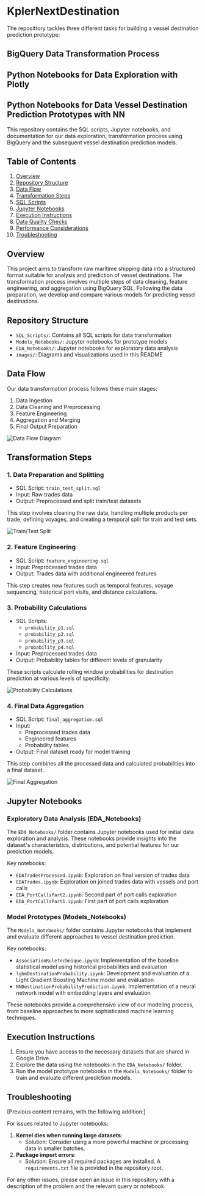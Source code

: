 # KplerNextDestination

The reposittory tackles three different tasks for building a vessel destination prediction prototype:

## BigQuery Data Transformation Process 
## Python Notebooks for Data Exploration with Plotly
## Python Notebooks for Data Vessel Destination Prediction Prototypes with NN

This repository contains the SQL scripts, Jupyter notebooks, and documentation for our data exploration, transformation process using BigQuery and the subsequent vessel destination prediction models.

## Table of Contents
1. [Overview](#overview)
2. [Repository Structure](#repository-structure)
3. [Data Flow](#data-flow)
4. [Transformation Steps](#transformation-steps)
5. [SQL Scripts](#sql-scripts)
6. [Jupyter Notebooks](#jupyter-notebooks)
7. [Execution Instructions](#execution-instructions)
8. [Data Quality Checks](#data-quality-checks)
9. [Performance Considerations](#performance-considerations)
10. [Troubleshooting](#troubleshooting)

## Overview

This project aims to transform raw maritime shipping data into a structured format suitable for analysis and prediction of vessel destinations. The transformation process involves multiple steps of data cleaning, feature engineering, and aggregation using BigQuery SQL. Following the data preparation, we develop and compare various models for predicting vessel destinations.

## Repository Structure

- `SQL_Scripts/`: Contains all SQL scripts for data transformation
- `Models_Notebooks/`: Jupyter notebooks for prototype models
- `EDA_Notebooks/`: Jupyter notebooks for exploratory data analysis
- `images/`: Diagrams and visualizations used in this README

## Data Flow

Our data transformation process follows these main stages:

1. Data Ingestion
2. Data Cleaning and Preprocessing
3. Feature Engineering
4. Aggregation and Merging
5. Final Output Preparation

![Data Flow Diagram](images/Data_Preprocessing.png)

## Transformation Steps

### 1. Data Preparation and Splitting

- SQL Script: `train_test_split.sql`
- Input: Raw trades data
- Output: Preprocessed and split train/test datasets

This step involves cleaning the raw data, handling multiple products per trade, defining voyages, and creating a temporal split for train and test sets.

![Train/Test Split](images/Train_Test_Split.png)

### 2. Feature Engineering

- SQL Script: `feature_engineering.sql`
- Input: Preprocessed trades data
- Output: Trades data with additional engineered features

This step creates new features such as temporal features, voyage sequencing, historical port visits, and distance calculations.

### 3. Probability Calculations

- SQL Scripts: 
  - `probability_p1.sql`
  - `probability_p2.sql`
  - `probability_p3.sql`
  - `probability_p4.sql`
- Input: Preprocessed trades data
- Output: Probability tables for different levels of granularity

These scripts calculate rolling window probabilities for destination prediction at various levels of specificity.

![Probability Calculations](images/Agg_Features.png)

### 4. Final Data Aggregation

- SQL Script: `final_aggregation.sql`
- Input: 
  - Preprocessed trades data
  - Engineered features
  - Probability tables
- Output: Final dataset ready for model training

This step combines all the processed data and calculated probabilities into a final dataset.

![Final Aggregation](images/Train_Test_Data_Prep.png)
## Jupyter Notebooks

### Exploratory Data Analysis (EDA_Notebooks)

The `EDA_Notebooks/` folder contains Jupyter notebooks used for initial data exploration and analysis. These notebooks provide insights into the dataset's characteristics, distributions, and potential features for our prediction models.

Key notebooks:
- `EDATradesProcessed.ipynb`: Exploration on final version of trades data
- `EDATrades.ipynb`: Exploration on joined trades data with vessels and port calls
- `EDA_PortCallsPart2.ipynb`: Second part of port calls exploration
- `EDA_PortCallsPart1.ipynb`: First part of port calls exploration

### Model Prototypes (Models_Notebooks)

The `Models_Notebooks/` folder contains Jupyter notebooks that implement and evaluate different approaches to vessel destination prediction.

Key notebooks:
- `AssociationRuleTechnique.ipynb`: Implementation of the baseline statistical model using historical probabilities and evaluation
- `lgbmDestinationProbability.ipynb`: Development and evaluation of a Light Gradient Boosting Machine model and evaluation
- `NNDestinationProbabilityPrediction.ipynb`: Implementation of a neural network model with embedding layers and evaluation

These notebooks provide a comprehensive view of our modeling process, from baseline approaches to more sophisticated machine learning techniques.

## Execution Instructions

1. Ensure you have access to the necessary datasets that are shared in Google Drive.
2. Explore the data using the notebooks in the `EDA_Notebooks/` folder.
4. Run the model prototype notebooks in the `Models_Notebooks/` folder to train and evaluate different prediction models.


## Troubleshooting

[Previous content remains, with the following addition:]

For issues related to Jupyter notebooks:
1. **Kernel dies when running large datasets**: 
   - Solution: Consider using a more powerful machine or processing data in smaller batches.
2. **Package import errors**: 
   - Solution: Ensure all required packages are installed. A `requirements.txt` file is provided in the repository root.

For any other issues, please open an issue in this repository with a description of the problem and the relevant query or notebook.


